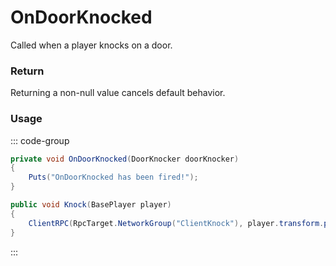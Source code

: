 # OnDoorKnocked
<Badge type="info" text="Structure"/>[<Badge type="danger" text="Carbon Compatible"/>](https://github.com/CarbonCommunity/Carbon)[<Badge type="warning" text="Oxide Compatible"/>](https://github.com/OxideMod/Oxide.Rust)
Called when a player knocks on a door.

### Return
Returning a non-null value cancels default behavior.

### Usage
::: code-group
```csharp [Example]
private void OnDoorKnocked(DoorKnocker doorKnocker)
{
	Puts("OnDoorKnocked has been fired!");
}
```
```csharp [Source — Assembly-CSharp @ DoorKnocker]
public void Knock(BasePlayer player)
{
	ClientRPC(RpcTarget.NetworkGroup("ClientKnock"), player.transform.position);
}

```
:::
